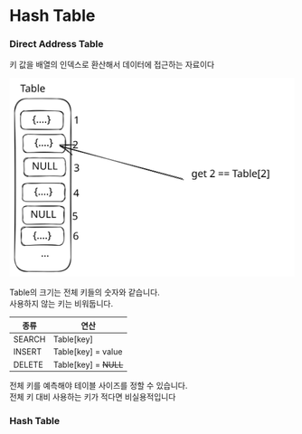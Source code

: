 # Hash Table

### Direct Address Table <a href="#direct_address_table" id="direct_address_table"></a>

키 값을 배열의 인덱스로 환산해서 데이터에 접근하는 자료이다

<img src="../../.gitbook/assets/file.excalidraw.svg" alt="" class="gitbook-drawing">

Table의 크기는 전체 키들의 숫자와 같습니다.\
사용하지 않는 키는 비워둡니다.

| 종류     | 연산                      |
| ------ | ----------------------- |
| SEARCH |  Table\[key]            |
| INSERT |  Table\[key] = value    |
| DELETE |  Table\[key] = ~~NULL~~ |

전체 키를 예측해야 테이블 사이즈를 정할 수 있습니다.\
전체 키 대비 사용하는 키가 적다면 비실용적입니다

### Hash Table
